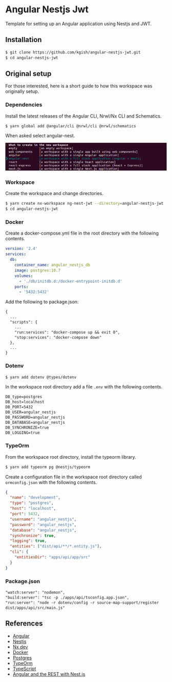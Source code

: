 # Angular Nestjs Jwt

Template for setting up an Angular application using Nestjs and JWT.

## Installation

```bash
$ git clone https://github.com/kgish/angular-nestjs-jwt.git
$ cd angular-nestjs-jwt
```

## Original setup

For those interested, here is a short guide to how this workspace was originally setup.

### Dependencies

Install the latest releases of the Angular CLI, Nrwl/Nx CLI and Schematics.

```bash
$ yarn global add @angular/cli @nrwl/cli @nrwl/schematics
```

When asked select angular-nest.

![Screenshot of the monitor page](images/create-nx-workspace.png)

### Workspace

Create the workspace and change directories.

```bash
$ yarn create nx-workspace ng-nest-jwt --directory=angular-nestjs-jwt
$ cd angular-nestjs-jwt
```

### Docker

Create a docker-compose.yml file in the root directory with the following contents.

```yaml
version: '2.4'
services:
  db:
    container_name: angular_nestjs_db
    image: postgres:10.7
    volumes:
      - './db/initdb.d:/docker-entrypoint-initdb.d'
    ports:
      - '5432:5432'
```
Add the following to package.json:

```
{
  ...
  "scripts": {
    ...
    "run:services": "docker-compose up && exit 0",
    "stop:services": "docker-compose down"
  },
  ...
}
```

### Dotenv

```bash
$ yarn add dotenv @types/dotenv
```

In the workspace root directory add a file `.env` with the following contents.

```.env
DB_type=postgres
DB_host=localhost
DB_PORT=5432
DB_USER=angular_nestjs
DB_PASSWORD=angular_nestjs
DB_DATABASE=angular_nestjs
DB_SYNCHRONIZE=true
DB_LOGGING=true
```

### TypeOrm

From the workspace root directory, install the typeorm library.

```bash
$ yarn add typeorm pg @nestjs/typeorm
```

Create a configuration file in the workspace root directory called `ormconfig.json` with the following contents.
```json
{
  "name": "development",
  "type": "postgres",
  "host": "localhost",
  "port": 5432,
  "username": "angular_nestjs",
  "password": "angular_nestjs",
  "database": "angular_nestjs",
  "synchronize": true,
  "logging": true,
  "entities": ["dist/api/**/*.entity.js"],
  "cli": {
    "entitiesDir": "apps/api/app/src"
  }
}
```
### Package.json

```
"watch:server": "nodemon",
"build:server": "tsc -p ./apps/api/tsconfig.app.json",
"run:server": "node -r dotenv/config -r source-map-support/register dist/apps/api/src/main.js"
```

## References

* [Angular](https://angular.io)
* [Nestjs](https://nestjs.com)
* [Nx dev](https://nx.dev)
* [Docker](https://www.docker.com)
* [Postgres](https://www.postgresql.org)
* [TypeOrm](https://typeorm.io)
* [TypeScript](https://www.typescriptlang.org)
* [Angular and the REST with Nest.js](https://dev.to/thisdotmedia/angular-and-the-rest-with-nest-js-2glo)
